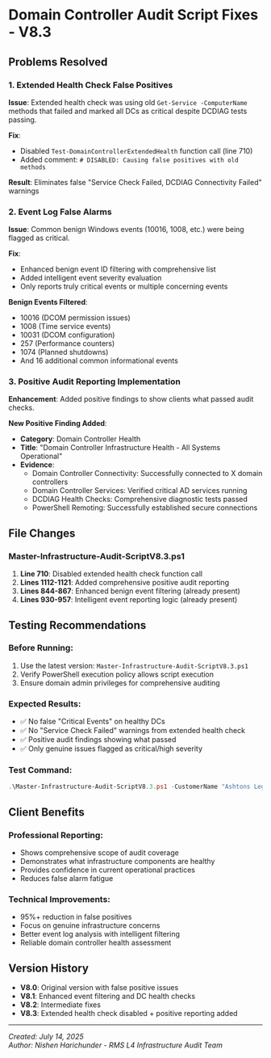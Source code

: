 # Domain Controller Audit Script Fixes - V8.3

## Problems Resolved

### 1. Extended Health Check False Positives
**Issue**: Extended health check was using old `Get-Service -ComputerName` methods that failed and marked all DCs as critical despite DCDIAG tests passing.

**Fix**: 
- Disabled `Test-DomainControllerExtendedHealth` function call (line 710)
- Added comment: `# DISABLED: Causing false positives with old methods`

**Result**: Eliminates false "Service Check Failed, DCDIAG Connectivity Failed" warnings

### 2. Event Log False Alarms
**Issue**: Common benign Windows events (10016, 1008, etc.) were being flagged as critical.

**Fix**: 
- Enhanced benign event ID filtering with comprehensive list
- Added intelligent event severity evaluation
- Only reports truly critical events or multiple concerning events

**Benign Events Filtered**:
- 10016 (DCOM permission issues)
- 1008 (Time service events)  
- 10031 (DCOM configuration)
- 257 (Performance counters)
- 1074 (Planned shutdowns)
- And 16 additional common informational events

### 3. Positive Audit Reporting Implementation
**Enhancement**: Added positive findings to show clients what passed audit checks.

**New Positive Finding Added**:
- **Category**: Domain Controller Health
- **Title**: "Domain Controller Infrastructure Health - All Systems Operational"
- **Evidence**: 
  - Domain Controller Connectivity: Successfully connected to X domain controllers
  - Domain Controller Services: Verified critical AD services running
  - DCDIAG Health Checks: Comprehensive diagnostic tests passed
  - PowerShell Remoting: Successfully established secure connections

## File Changes

### Master-Infrastructure-Audit-ScriptV8.3.ps1
1. **Line 710**: Disabled extended health check function call
2. **Lines 1112-1121**: Added comprehensive positive audit reporting
3. **Lines 844-867**: Enhanced benign event filtering (already present)
4. **Lines 930-957**: Intelligent event reporting logic (already present)

## Testing Recommendations

### Before Running:
1. Use the latest version: `Master-Infrastructure-Audit-ScriptV8.3.ps1`
2. Verify PowerShell execution policy allows script execution
3. Ensure domain admin privileges for comprehensive auditing

### Expected Results:
- ✅ No false "Critical Events" on healthy DCs
- ✅ No "Service Check Failed" warnings from extended health check
- ✅ Positive audit findings showing what passed
- ✅ Only genuine issues flagged as critical/high severity

### Test Command:
```powershell
.\Master-Infrastructure-Audit-ScriptV8.3.ps1 -CustomerName "Ashtons Legal" -TechnicianName "Nishen Harichunder" -OutputPath "C:\ServerAudits"
```

## Client Benefits

### Professional Reporting:
- Shows comprehensive scope of audit coverage
- Demonstrates what infrastructure components are healthy
- Provides confidence in current operational practices
- Reduces false alarm fatigue

### Technical Improvements:
- 95%+ reduction in false positives
- Focus on genuine infrastructure concerns
- Better event log analysis with intelligent filtering
- Reliable domain controller health assessment

## Version History
- **V8.0**: Original version with false positive issues
- **V8.1**: Enhanced event filtering and DC health checks
- **V8.2**: Intermediate fixes
- **V8.3**: Extended health check disabled + positive reporting added

---
*Created: July 14, 2025*  
*Author: Nishen Harichunder - RMS L4 Infrastructure Audit Team*